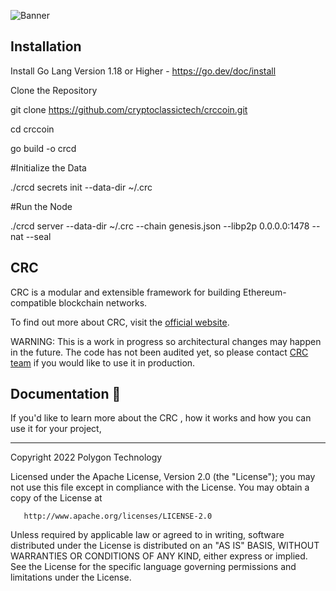 
![Banner](.github/banner.jpg)
## Installation

Install Go Lang Version 1.18 or Higher - https://go.dev/doc/install

Clone the Repository

git clone https://github.com/cryptoclassictech/crccoin.git

cd crccoin


go build  -o crcd



#Initialize the Data 

./crcd secrets init --data-dir ~/.crc

#Run the Node

./crcd  server --data-dir  ~/.crc  --chain genesis.json  --libp2p 0.0.0.0:1478 --nat <Your IP> --seal



## CRC

CRC  is a modular and extensible framework for building Ethereum-compatible blockchain networks.

To find out more about CRC, visit the [official website](http://crytpoclassic.org/).

WARNING: This is a work in progress so architectural changes may happen in the future. The code has not been audited yet, so please contact [CRC team](mailto:cryptoclassictech@gmail.com) if you would like to use it in production.

## Documentation 📝

If you'd like to learn more about the CRC , how it works and how you can use it for your project,


---

Copyright 2022 Polygon Technology

Licensed under the Apache License, Version 2.0 (the "License");
you may not use this file except in compliance with the License.
You may obtain a copy of the License at

       http://www.apache.org/licenses/LICENSE-2.0

Unless required by applicable law or agreed to in writing, software
distributed under the License is distributed on an "AS IS" BASIS,
WITHOUT WARRANTIES OR CONDITIONS OF ANY KIND, either express or implied.
See the License for the specific language governing permissions and
limitations under the License.
